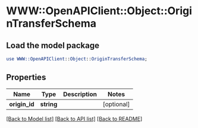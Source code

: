 # WWW::OpenAPIClient::Object::OriginTransferSchema

## Load the model package
```perl
use WWW::OpenAPIClient::Object::OriginTransferSchema;
```

## Properties
Name | Type | Description | Notes
------------ | ------------- | ------------- | -------------
**origin_id** | **string** |  | [optional] 

[[Back to Model list]](../README.md#documentation-for-models) [[Back to API list]](../README.md#documentation-for-api-endpoints) [[Back to README]](../README.md)


